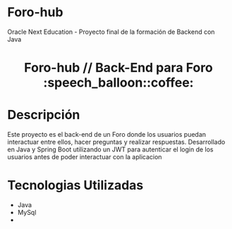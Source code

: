 # Foro-hub
Oracle Next Education - Proyecto final de la formación de Backend con Java 



<h1 align="center"> Foro-hub // Back-End para Foro :speech_balloon::coffee: </h1>







# Descripción
Este proyecto es el back-end de un Foro donde los usuarios puedan interactuar entre ellos, hacer preguntas y realizar respuestas. Desarrollado en Java y Spring Boot utilizando un JWT para autenticar el login de los usuarios antes de poder interactuar con la aplicacion




# Tecnologias Utilizadas
- Java
- MySql
- 


